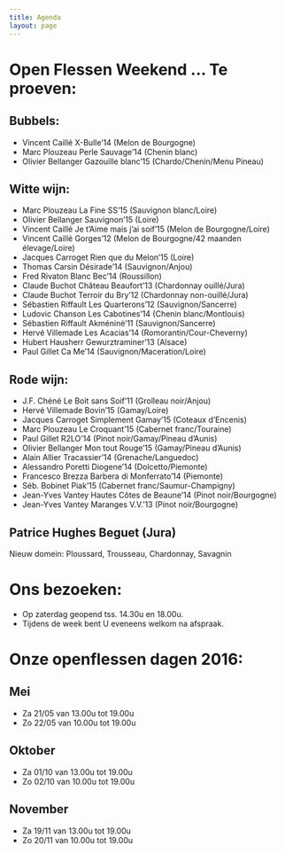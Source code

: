 ```yaml
---
title: Agenda
layout: page
---
```


Open Flessen Weekend ... Te proeven:
====================================



Bubbels:
--------

* Vincent Caillé	X-Bulle’14 (Melon de Bourgogne)
* Marc Plouzeau		Perle Sauvage’14 (Chenin blanc)
* Olivier Bellanger	Gazouille blanc’15 (Chardo/Chenin/Menu Pineau)

Witte wijn:
-----------

* Marc Plouzeau		La Fine SS’15 (Sauvignon blanc/Loire)
* Olivier Bellanger	Sauvignon’15 (Loire)
* Vincent Caillé	Je t’Aime mais j’ai soif’15 (Melon de Bourgogne/Loire)
* Vincent Caillé	Gorges’12 (Melon de Bourgogne/42 maanden élevage/Loire)
* Jacques Carroget	Rien que du Melon’15 (Loire)
* Thomas Carsin		Désirade’14 (Sauvignon/Anjou)
* Fred Rivaton		Blanc Bec’14 (Roussillon)
* Claude Buchot		Château Beaufort’13 (Chardonnay ouillé/Jura)
* Claude Buchot		Terroir du Bry’12 (Chardonnay non-ouillé/Jura)
* Sébastien Riffault	Les Quarterons’12 (Sauvignon/Sancerre)
* Ludovic Chanson	Les Cabotines’14 (Chenin blanc/Montlouis)
* Sébastien Riffault	Akméninè’11 (Sauvignon/Sancerre)
* Hervé Villemade	Les Acacias’14 (Romorantin/Cour-Cheverny)
* Hubert Hausherr	Gewurztraminer’13 (Alsace)
* Paul Gillet		Ca Me’14 (Sauvignon/Maceration/Loire)

Rode wijn:
----------

* J.F. Chéné		Le Boit sans Soif’11 (Grolleau noir/Anjou)
* Hervé Villemade	Bovin’15 (Gamay/Loire)
* Jacques Carroget	Simplement Gamay’15 (Coteaux d’Encenis)
* Marc Plouzeau		Le Croquant’15 (Cabernet franc/Touraine)
* Paul Gillet		R2LO’14 (Pinot noir/Gamay/Pineau d’Aunis)
* Olivier Bellanger	Mon tout Rouge’15 (Gamay/Pineau d’Aunis)
* Alain Allier		Tracassier’14 (Grenache/Languedoc)
* Alessandro Poretti	Diogene’14 (Dolcetto/Piemonte)
* Francesco Brezza	Barbera di Monferrato’14 (Piemonte)
* Séb. Bobinet		Piak’15 (Cabernet franc/Saumur-Champigny)
* Jean-Yves Vantey	Hautes Côtes de Beaune’14 (Pinot noir/Bourgogne)
* Jean-Yves Vantey	Maranges V.V.’13 (Pinot noir/Bourgogne)

Patrice Hughes Beguet (Jura)
----------------------------
Nieuw domein: Ploussard, Trousseau, Chardonnay, Savagnin




Ons bezoeken:
============
* Op zaterdag geopend tss. 14.30u en 18.00u.
* Tijdens de week bent U eveneens welkom na afspraak.

Onze openflessen dagen 2016:
============================

Mei
---
* Za 21/05 van 13.00u tot 19.00u
* Zo 22/05 van 10.00u tot 19.00u

Oktober
-------
* Za 01/10 van 13.00u tot 19.00u
* Zo 02/10 van 10.00u tot 19.00u

November
--------
* Za 19/11 van 13.00u tot 19.00u
* Zo 20/11 van 10.00u tot 19.00u


















